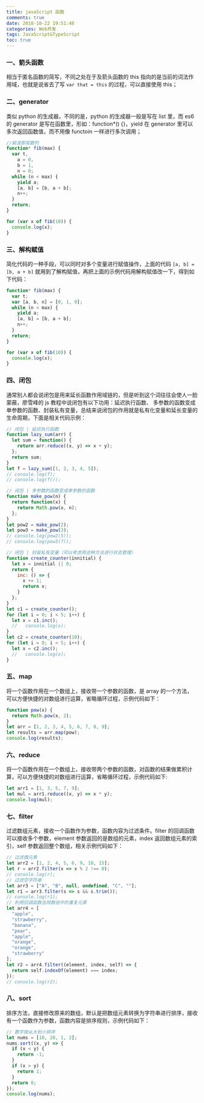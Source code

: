 ```yaml
---
title: javaScript 函数
comments: true
date: 2018-10-22 19:51:48
categories: Web开发
tags: JavaScript&TypeScript
toc: true
---
```


### 一、箭头函数

相当于匿名函数的简写，不同之处在于及箭头函数的 this 指向的是当前的词法作用域，也就是说省去了写 `var that = this` 的过程，可以直接使用 this；

### 二、generator

类似 python 的生成器，不同的是，python 的生成器一般是写在 list 里，而 es6 的 generator 是写在函数里，形如：function\*() {}，yield 在 generator 里可以多次返回函数值，而不用像 functoin 一样进行多次调用；

```js
//裴波那契数列
function* fib(max) {
  var t,
    a = 0,
    b = 1,
    n = 0;
  while (n < max) {
    yield a;
    [a, b] = [b, a + b];
    n++;
  }
  return;
}

for (var x of fib(10)) {
  console.log(x);
}
```

### 三、解构赋值

简化代码的一种手段，可以同时对多个变量进行赋值操作，上面的代码 `[a, b] = [b, a + b]` 就用到了解构赋值，再把上面的示例代码用解构赋值改一下，得到如下代码：

```js
function* fib(max) {
  var t;
  var [a, b, n] = [0, 1, 0];
  while (n < max) {
    yield a;
    [a, b] = [b, a + b];
    n++;
  }
  return;
}

for (var x of fib(10)) {
  console.log(x);
}
```

### 四、闭包

通常别人都会说闭包是用来延长函数作用域链的，但是听到这个词往往会使人一脸蒙蔽，廖雪峰的 js 教程中说闭包有以下功用：延迟执行函数、 多参数的函数变成单参数的函数、封装私有变量，总结来说闭包的作用就是私有化变量和延长变量的生命周期，下面是相关代码示例：

```js
// 闭包 | 延迟执行函数
function lazy_sum(arr) {
  let sum = function() {
    return arr.reduce((x, y) => x + y);
  };
  return sum;
}
let f = lazy_sum([1, 2, 3, 4, 5]);
// console.log(f);
// console.log(f());

// 闭包 | 多参数的函数变成单参数的函数
function make_pow(n) {
  return function(x) {
    return Math.pow(x, n);
  };
}
let pow2 = make_pow(2);
let pow3 = make_pow(3);
// console.log(pow2(5));
// console.log(pow3(7));

// 闭包 | 封装私有变量（可以考虑用这种方法进行状态管理）
function create_counter(innitial) {
  let x = innitial || 0;
  return {
    inc: () => {
      x += 1;
      return x;
    }
  };
}
let c1 = create_counter();
for (let i = 0; i < 5; i++) {
  let x = c1.inc();
  //   console.log(x);
}
let c2 = create_counter(10);
for (let i = 0; i < 5; i++) {
  let x = c2.inc();
  //   console.log(x);
}
```

### 五、map

将一个函数作用在一个数组上，接收带一个参数的函数，是 array 的一个方法，可以方便快捷的对数组进行运算，省略循环过程，示例代码如下：

```js
function pow(x) {
  return Math.pow(x, 2);
}
let arr = [1, 2, 3, 4, 5, 6, 7, 8, 9];
let results = arr.map(pow);
console.log(results);
```

### 六、reduce

将一个函数作用在一个数组上，接收带两个参数的函数，对函数的结果做累积计算，可以方便快捷的对数组进行运算，省略循环过程，示例代码如下:

```js
let arr1 = [1, 3, 5, 7, 9];
let mul = arr1.reduce((x, y) => x * y);
console.log(mul);
```

### 七、filter

过滤数组元素，接收一个函数作为参数，函数内容为过滤条件。filter 的回调函数可以接收多个参数，element 参数返回的是数组的元素，index 返回数组元素的索引，self 参数返回整个数组，相关示例代码如下：

```js
// 过滤偶元素
let arr2 = [1, 2, 4, 5, 6, 9, 10, 15];
let r = arr2.filter(x => x % 2 !== 0);
// console.log(r);
// 过滤空字符串
let arr3 = ["A", "B", null, undefined, "C", ""];
let r1 = arr3.filter(s => s && s.trim());
// console.log(r1);
// 利用回调函数去除数组中的重复元素
let arr4 = [
  "apple",
  "strawberry",
  "banana",
  "pear",
  "apple",
  "orange",
  "orange",
  "strawberry"
];
let r2 = arr4.filter((element, index, self) => {
  return self.indexOf(element) === index;
});
// console.log(r2);
```
### 八、sort

排序方法，直接修改原来的数组，默认是把数组元素转换为字符串进行排序，接收有一个函数作为参数，函数内容是排序规则，示例代码如下：
   
```js
// 数字按从大到小排序
let nums = [10, 20, 1, 2];
nums.sort((x, y) => {
  if (x < y) {
    return -1;
  }
  if (x > y) {
    return 1;
  }
  return 0;
});
console.log(nums);
```
